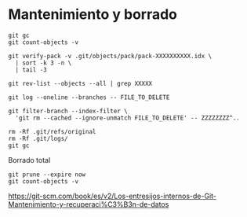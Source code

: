 # Mantenimiento y borrado

````
git gc
git count-objects -v

git verify-pack -v .git/objects/pack/pack-XXXXXXXXXX.idx \
  | sort -k 3 -n \
  | tail -3

git rev-list --objects --all | grep XXXXX

git log --oneline --branches -- FILE_TO_DELETE

git filter-branch --index-filter \
  'git rm --cached --ignore-unmatch FILE_TO_DELETE' -- ZZZZZZZZ^..

rm -Rf .git/refs/original
rm -Rf .git/logs/
git gc 
`````
Borrado total

````
git prune --expire now
git count-objects -v
````

https://git-scm.com/book/es/v2/Los-entresijos-internos-de-Git-Mantenimiento-y-recuperaci%C3%B3n-de-datos